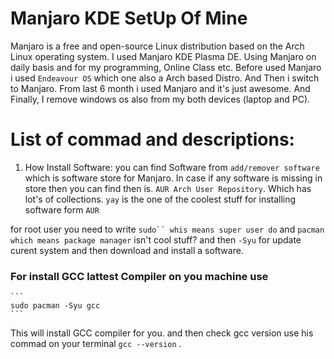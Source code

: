 # Manjaro KDE SetUp Of Mine
Manjaro is a free and open-source Linux distribution based on the Arch Linux operating system. I used Manjaro KDE Plasma DE. Using Manjaro on daily basis and for my programming, Online Class etc. Before used Manjaro i used `Endeavour OS` which one also a Arch based Distro. And Then i switch to Manjaro. From last 6 month i used Manjaro and it's just awesome. And Finally, I remove windows os also from my both devices (laptop and PC).


# List of commad and descriptions: 

1. How Install Software:
  you can find Software from `add/remover software` which is software store for Manjaro. In case if any software is missing in store then you can find then is. `AUR Arch User Repository`. Which has lot's of collections. 
  `yay` is the one of the coolest stuff for installing software form `AUR`
  
  for root user you need to write `sudo`` whis means super user do` and `pacman` `which means package manager` isn't cool stuff? and then `-Syu` for update curent system and then download and install a software.
  
  ### For install GCC lattest Compiler on you machine use
    ```
    sudo pacman -Syu gcc
    ```
This will install GCC compiler for you. and then check  gcc version use his commad on your terminal `gcc --version` .
